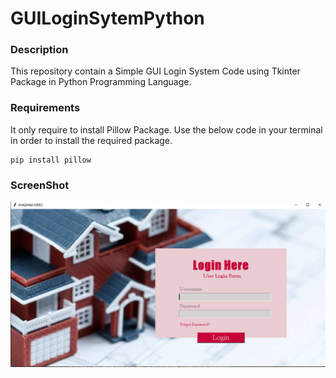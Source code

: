 # GUILoginSytemPython

### Description
This repository contain a Simple GUI Login System Code using Tkinter Package in Python Programming Language.

### Requirements
It only require to install Pillow Package.
Use the below code in your terminal in order to install the required package.

```
pip install pillow
```

### ScreenShot

![ScreenShot](https://github.com/AsifIqbal093/GUILoginSytemPython/blob/master/Images/LoginTkinter.PNG)
